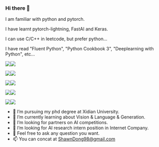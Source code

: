 ### Hi there 👋

I am familiar with python and pytorch.

I have learnt pytorch-lightning, FastAI and Keras.

I can use C/C++ in leetcode, but prefer python...

I have read "Fluent Python", "Python Cookbook 3", "Deeplearning with Python", etc...

![](https://img.shields.io/badge/python-v3.7-blue)![](https://img.shields.io/badge/Pytorch-v1.7.1-red)

![](https://img.shields.io/badge/keras-v2.6-red)![](https://img.shields.io/badge/tensorflow-v2.6.0-orange)

![](https://img.shields.io/badge/Fast.AI-v2-lightgrey)![](https://img.shields.io/badge/code-pytorch_lightning-yellow)

![](https://img.shields.io/badge/paper-latex-blue)![](https://img.shields.io/badge/code-neovim-green)

![](https://img.shields.io/badge/code-git-lightgrey)![](https://img.shields.io/badge/code-docker-blue)


- 🔭 I’m pursuing my phd degree at Xidian University.
- 🌱 I’m currently learning about Vision & Language & Generation.
- 👯 I’m looking for partners on AI competitions.
- 🤔 I’m looking for AI research intern position in Internet Company.
- 💬 Feel free to ask any question you want.
- 📫 You can concat at ShawnDong98@gmail.com

